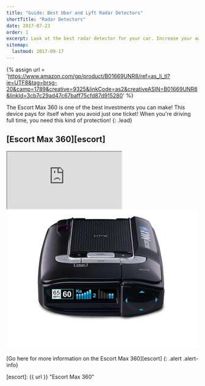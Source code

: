 ```yaml
---
title: "Guide: Best Uber and Lyft Radar Detectors"
shortTitle: "Radar Detectors"
date: 2017-07-23
order: 1
excerpt: Look at the best radar detector for your car. Increase your awareness of speed traps while driving with Uber and Lyft.
sitemap:
  lastmod: 2017-09-17
---
```


{% assign url = 'https://www.amazon.com/gp/product/B01669UNR8/ref=as_li_tl?ie=UTF8&tag=brsg-20&camp=1789&creative=9325&linkCode=as2&creativeASIN=B01669UNR8&linkId=3cb7c29ad47c67baff75cfd87d915280' %}

The Escort Max 360 is one of the best investments you can make! This device pays for itself when you avoid just one ticket! When you're driving full time, you need this kind of protection!
{: .lead}

## [Escort Max 360][escort]

<div class="row">
  <div class="col-md-6">
    <div class="embed-responsive embed-responsive-16by9">
      <iframe class="embed-responsive-item" src="https://www.youtube.com/embed/AvyTN0G3T6A?rel=0&amp;showinfo=0" allowfullscreen></iframe>
    </div>
  </div>
  <div class="col-md-6">
    <a href="{{ url }}">
      <img src="/images/guides/radar-detectors/escort-max-360.jpg" class="img-fluid" alt="Escort Max 360" />
    </a>
  </div>
</div>

[Go here for more information on the Escort Max 360][escort]
{: .alert .alert-info}

[escort]: {{ url }} "Escort Max 360"
